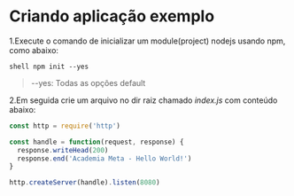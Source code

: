 # Criando aplicação exemplo

1.Execute o comando de inicializar um module(project) nodejs usando npm, como abaixo:

`shell npm init --yes`

> --yes: Todas as opções default

2.Em seguida crie um arquivo no dir raiz chamado _index.js_ com conteúdo abaixo:

```js
const http = require('http')

const handle = function(request, response) {
  response.writeHead(200)
  response.end('Academia Meta - Hello World!')
}

http.createServer(handle).listen(8080)
```
